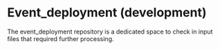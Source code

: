 # Event_deployment (development)
The event_deployment repository is a dedicated space to check in input files that required further processing.
